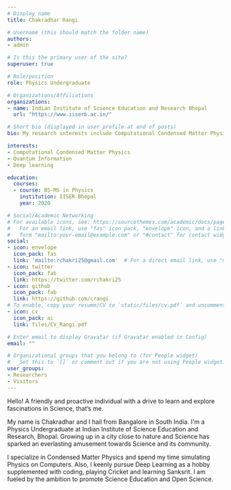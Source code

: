 ```yaml
---
# Display name
title: Chakradhar Rangi

# Username (this should match the folder name)
authors:
- admin

# Is this the primary user of the site?
superuser: true

# Role/position
role: Physics Undergraduate

# Organizations/Affiliations
organizations:
- name: Indian Institute of Science Education and Research Bhopal
  url: "https://www.iiserb.ac.in/"

# Short bio (displayed in user profile at end of posts)
bio: My research interests include Computational Condensed Matter Physics and developing scientific codes.

interests:
- Computational Condensed Matter Physics
- Quantum Information
- Deep learning

education:
  courses:
  - course: BS-MS in Physics
    institution: IISER Bhopal
    year: 2020

# Social/Academic Networking
# For available icons, see: https://sourcethemes.com/academic/docs/page-builder/#icons
#   For an email link, use "fas" icon pack, "envelope" icon, and a link in the
#   form "mailto:your-email@example.com" or "#contact" for contact widget.
social:
- icon: envelope
  icon_pack: fas
  link: 'mailto:rchakri25@gmail.com'  # For a direct email link, use "mailto:test@example.org".
- icon: twitter
  icon_pack: fab
  link: https://twitter.com/rchakri25
- icon: github
  icon_pack: fab
  link: https://github.com/crangi
# To enable, copy your resume/CV to `static/files/cv.pdf` and uncomment the lines below.
- icon: cv
  icon_pack: ai
  link: files/CV_Rangi.pdf

# Enter email to display Gravatar (if Gravatar enabled in Config)
email: ""

# Organizational groups that you belong to (for People widget)
#   Set this to `[]` or comment out if you are not using People widget.
user_groups:
- Researchers
- Visitors
---
```


Hello! A friendly and proactive individual with a drive to learn and explore fascinations in Science, that’s me.

My name is Chakradhar and I hail from Bangalore in South India. I'm a Physics Undergraduate at Indian Institute of Science Education and Research, Bhopal. Growing up in a city close to nature and Science has sparked an everlasting amusement towards Science and its community.

I specialize in Condensed Matter Physics and spend my time simulating Physics on Computers. Also, I keenly pursue Deep Learning as a hobby supplemented with coding, playing Cricket and learning Sanksrit. I am fueled by the ambition to promote Science Education and Open Science.
